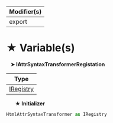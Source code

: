 | Modifier(s)                            |
|----------------------------------------|
| export |

# &#9733; Variable(s)

&nbsp;&nbsp; **&#10148; IAttrSyntaxTransformerRegistation**

| Type                        |
|-----------------------------|
| [IRegistry](/kernel/interface/di/iregistry) |

&nbsp;&nbsp;&nbsp;&nbsp;&nbsp; **&#9733; Initializer**

```ts
HtmlAttrSyntaxTransformer as IRegistry
```